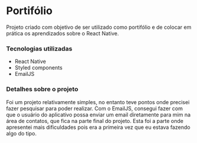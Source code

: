 # Portifólio

Projeto criado com objetivo de ser utilizado como portifólio e de colocar em prática os aprendizados sobre o React Native.

### Tecnologias utilizadas

- React Native
- Styled components
- EmailJS

### Detalhes sobre o projeto

Foi um projeto relativamente simples, no entanto teve pontos onde precisei fazer pesquisar para poder realizar. Com o EmailJS, consegui fazer com que o usuário do aplicativo possa enviar um email diretamente para mim na área de contatos, que fica na parte final do projeto. Esta foi a parte onde apresentei mais dificuldades pois era a primeira vez que eu estava fazendo algo do tipo.
